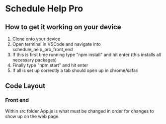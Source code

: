 # Schedule Help Pro

## How to get it working on your device
1. Clone onto your device
2. Open terminal in VSCode and navigate into schedule_help_pro_front_end 
3. If this is first time running type "npm install" and hit enter (this installs all necessary packages)
4. Finally type "npm start" and hit enter
5. If all is set up correctly a tab should open up in chrome/safari

## Code Layout
### Front end
Within src folder App.js is what must be changed in order for changes to show up on the web page.
